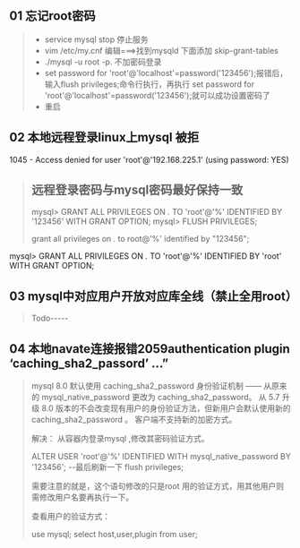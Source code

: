 ## 01 忘记root密码

>- service mysql stop   停止服务
>- vim /etc/my.cnf  编辑===>找到mysqld 下面添加  skip-grant-tables
>-  ./mysql -u root -p. 不加密码登录
>-  set password for 'root'@'localhost'=password('123456');报错后，输入flush privileges;命令行执行，再执行 set password for 'root'@'localhost'=password('123456');就可以成功设置密码了
>- 重启 

## 02 本地远程登录linux上mysql 被拒

1045 - Access denied for user 'root'@'192.168.225.1' (using password: YES)

> ## 远程登录密码与mysql密码最好保持一致
>
> mysql> GRANT ALL PRIVILEGES ON *.* TO 'root'@'%' IDENTIFIED BY '123456' WITH GRANT OPTION;
> mysql> FLUSH PRIVILEGES;
>
> grant all privileges on *.* to root@'%' identified by "123456";

mysql> GRANT ALL PRIVILEGES ON *.* TO 'root'@'%' IDENTIFIED BY 'root' WITH GRANT OPTION;

> 



 ## 03 mysql中对应用户开放对应库全线（禁止全用root）

> Todo-----



## 04 本地navate连接报错2059authentication plugin ‘caching_sha2_passord’ …”

>  mysql 8.0 默认使用 caching_sha2_password 身份验证机制 —— 从原来的 mysql_native_password 更改为 caching_sha2_password。
> 从 5.7 升级 8.0 版本的不会改变现有用户的身份验证方法，但新用户会默认使用新的 caching_sha2_password 。
> 客户端不支持新的加密方式。
>
> 解决： 从容器内登录mysql ,修改其密码验证方式。
>
> ALTER USER 'root'@'%' IDENTIFIED WITH mysql_native_password BY '123456';
> --最后刷新一下
> flush privileges;
>
> 需要注意的就是，这个语句修改的只是root 用的验证方式，用其他用户则需修改用户名要再执行一下。
>
> 查看用户的验证方式：
>
> use mysql;
> select host,user,plugin from user;


